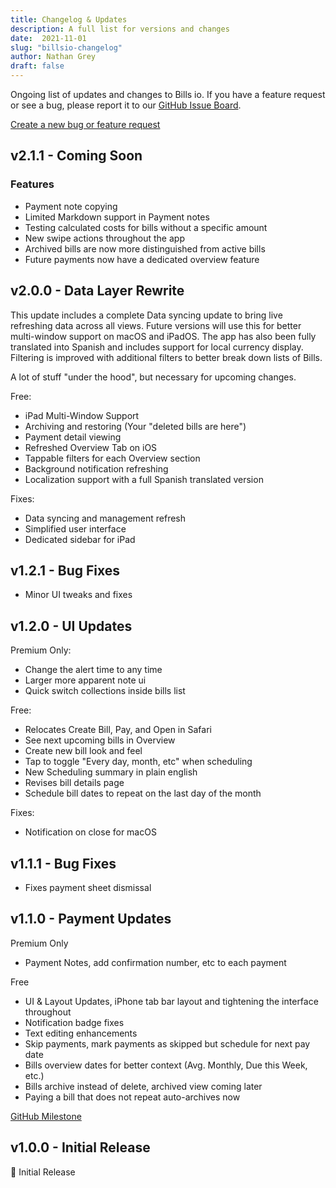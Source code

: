 ```yaml
---
title: Changelog & Updates
description: A full list for versions and changes
date:  2021-11-01
slug: "billsio-changelog"
author: Nathan Grey
draft: false
---
```


Ongoing list of updates and changes to Bills io. If you have a feature request or see a bug, please report it to our [GitHub Issue Board](https://github.com/studioember/billsio.app/issues).

[Create a new bug or feature request](https://github.com/studioember/billsio.app/issues/new)

## v2.1.1 - Coming Soon

### Features

- Payment note copying
- Limited Markdown support in Payment notes
- Testing calculated costs for bills without a specific amount
- New swipe actions throughout the app
- Archived bills are now more distinguished from active bills
- Future payments now have a dedicated overview feature

## v2.0.0 - Data Layer Rewrite

This update includes a complete Data syncing update to bring live refreshing data across all views. Future versions will use this for better multi-window support on macOS and iPadOS. The app has also been fully translated into Spanish and includes support for local currency display. Filtering is improved with additional filters to better break down lists of Bills.

A lot of stuff "under the hood", but necessary for upcoming changes.

Free:

- iPad Multi-Window Support
- Archiving and restoring (Your "deleted bills are here")
- Payment detail viewing
- Refreshed Overview Tab on iOS
- Tappable filters for each Overview section
- Background notification refreshing
- Localization support with a full Spanish translated version

Fixes:

- Data syncing and management refresh
- Simplified user interface
- Dedicated sidebar for iPad

## v1.2.1 - Bug Fixes

- Minor UI tweaks and fixes

## v1.2.0 - UI Updates

Premium Only:

- Change the alert time to any time
- Larger more apparent note ui
- Quick switch collections inside bills list

Free:

- Relocates Create Bill, Pay, and Open in Safari
- See next upcoming bills in Overview
- Create new bill look and feel
- Tap to toggle "Every day, month, etc" when scheduling
- New Scheduling summary in plain english
- Revises bill details page
- Schedule bill dates to repeat on the last day of the month

Fixes:

- Notification on close for macOS

## v1.1.1 - Bug Fixes

- Fixes payment sheet dismissal

## v1.1.0 - Payment Updates

Premium Only
- Payment Notes, add confirmation number, etc to each payment

Free
- UI & Layout Updates, iPhone tab bar layout and tightening the interface throughout
- Notification badge fixes
- Text editing enhancements
- Skip payments, mark payments as skipped but schedule for next pay date
- Bills overview dates for better context (Avg. Monthly, Due this Week, etc.)
- Bills archive instead of delete, archived view coming later
- Paying a bill that does not repeat auto-archives now

[GitHub Milestone](https://github.com/studioember/billsio.app/milestone/1?closed=1)

## v1.0.0 - Initial Release

🎉 Initial Release